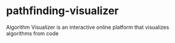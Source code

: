 # pathfinding-visualizer
 Algorithm Visualizer is an interactive online platform that visualizes algorithms from code
